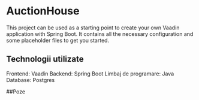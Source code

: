 # AuctionHouse

This project can be used as a starting point to create your own Vaadin application with Spring Boot.
It contains all the necessary configuration and some placeholder files to get you started.

## Technologii utilizate
Frontend: Vaadin
Backend: Spring Boot
Limbaj de programare: Java
Database: Postgres


##Poze
